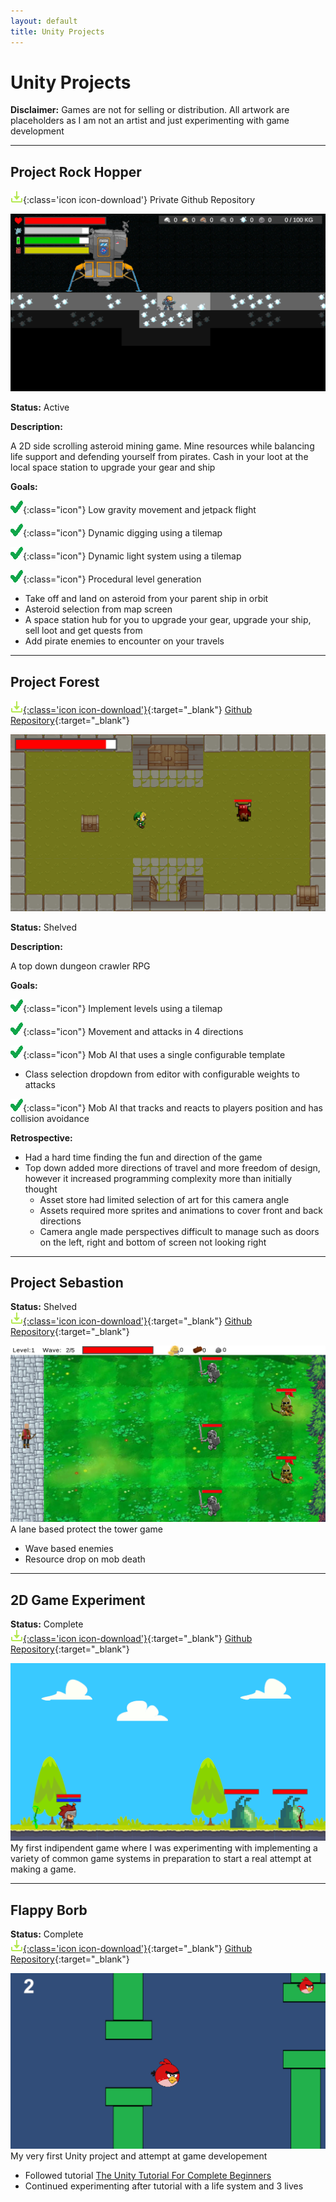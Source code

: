 ```yaml
---
layout: default
title: Unity Projects
---
```


# Unity Projects

<div class="callout">
  <strong>Disclaimer:</strong> Games are not for selling or distribution. All artwork are placeholders as I am not an artist and just experimenting with game development   
</div>

---

## Project Rock Hopper
![Download](assets/images/icons/download.png){:class='icon icon-download'}
Private Github Repository

![RockHopper](assets/images/screenshots/project_rock_hopper.png)

**Status:** Active

**Description:** 

A 2D side scrolling asteroid mining game. Mine resources while balancing life support and defending yourself from pirates. Cash in your loot at the local space station to upgrade your gear and ship

**Goals:**

![Check](assets/images/icons/check.png){:class="icon"} Low gravity movement and jetpack flight

![Check](assets/images/icons/check.png){:class="icon"} Dynamic digging using a tilemap

![Check](assets/images/icons/check.png){:class="icon"} Dynamic light system using a tilemap

![Check](assets/images/icons/check.png){:class="icon"} Procedural level generation

- Take off and land on asteroid from your parent ship in orbit
- Asteroid selection from map screen
- A space station hub for you to upgrade your gear, upgrade your ship, sell loot and get quests from
- Add pirate enemies to encounter on your travels

---

## Project Forest
[![Download](assets/images/icons/download.png){:class='icon icon-download'}](https://github.com/Fenris42/Project_Forest){:target="_blank"}
[Github Repository](https://github.com/Fenris42/Project_Forest){:target="_blank"}

![Forest](assets/images/screenshots/project_forest.png)

**Status:** Shelved  

**Description:**

A top down dungeon crawler RPG

**Goals:**

![Check](assets/images/icons/check.png){:class="icon"} Implement levels using a tilemap

![Check](assets/images/icons/check.png){:class="icon"} Movement and attacks in 4 directions

![Check](assets/images/icons/check.png){:class="icon"} Mob AI that uses a single configurable template
* Class selection dropdown from editor with configurable weights to attacks

![Check](assets/images/icons/check.png){:class="icon"} Mob AI that tracks and reacts to players position and has collision avoidance

**Retrospective:**

- Had a hard time finding the fun and direction of the game
- Top down added more directions of travel and more freedom of design, however it increased programming complexity more than initially thought
	- Asset store had limited selection of art for this camera angle
	- Assets required more sprites and animations to cover front and back directions
	- Camera angle made perspectives difficult to manage such as doors on the left, right and bottom of screen not looking right

---

## Project Sebastion
**Status:** Shelved  
[![Download](assets/images/icons/download.png){:class='icon icon-download'}](https://github.com/Fenris42/Project_Sebastion){:target="_blank"}
[Github Repository](https://github.com/Fenris42/Project_Sebastion){:target="_blank"}

![Sebastion](assets/images/screenshots/project_sebastion.png)
A lane based protect the tower game
- Wave based enemies
- Resource drop on mob death

---

## 2D Game Experiment
**Status:** Complete  
[![Download](assets/images/icons/download.png){:class='icon icon-download'}](https://github.com/Fenris42/2D_Platformer_Experiment){:target="_blank"}
[Github Repository](https://github.com/Fenris42/2D_Platformer_Experiment){:target="_blank"}

![2D_Experiment](assets/images/screenshots/2d_experiment.png)
My first indipendent game where I was experimenting with implementing a variety of common game systems in preparation to start a real attempt at making a game.

---

## Flappy Borb
**Status:** Complete  
[![Download](assets/images/icons/download.png){:class='icon icon-download'}](https://github.com/Fenris42/Flappy_Borb){:target="_blank"}
[Github Repository](https://github.com/Fenris42/Flappy_Borb){:target="_blank"}

![FlappyBorb](assets/images/screenshots/flappy_borb.png)
My very first Unity project and attempt at game developement
- Followed tutorial [The Unity Tutorial For Complete Beginners](https://youtu.be/XtQMytORBmM?si=leTh6QheRjBX62GI)
- Continued experimenting after tutorial with a life system and 3 lives
